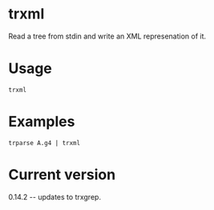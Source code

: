 # trxml

Read a tree from stdin and write an XML represenation of it.

# Usage

    trxml

# Examples

    trparse A.g4 | trxml

# Current version

0.14.2 -- updates to trxgrep.
